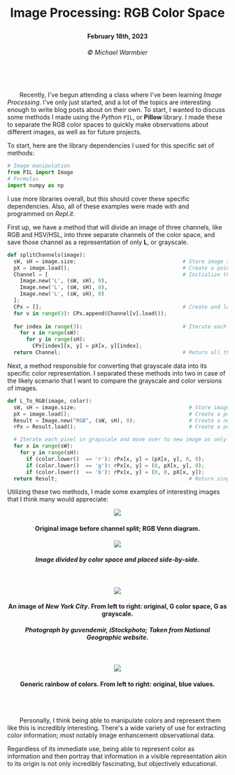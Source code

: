 # <p align="center">Image Processing: RGB Color Space</p>

<p align="center"><strong>February 18th, 2023</strong></p>

###### <p align="center">© Michael Warmbier</p><br><br>

&emsp;&emsp;Recently, I've begun attending a class where I've been learning <em>Image Processing</em>. I've only just started, and a lot of the topics are interesting enough to write blog posts about on their own. To start, I wanted to discuss some methods I made using the _Python_ `PIL`, or **Pillow** library. I made these to separate the RGB color spaces to quickly make observations about different images, as well as for future projects.

To start, here are the library dependencies I used for this specific set of methods:

```py
# Image manipulation
from PIL import Image
# Formulas
import numpy as np
```

I use more libraries overall, but this should cover these specific dependencies. Also, all of these examples were made with and programmed on _Repl.it_.

First up, we have a method that will divide an image of three channels, like RGB and HSV/HSL, into three separate channels of the color space, and save those channel as a representation of only **L**, or grayscale.

```py
def splitChannels(image): 
  sW, sH = image.size;                                  # Store image size dimensions
  pX = image.load();                                    # Create a pointer to image pixels
  Channel = [                                           # Initialize three new grayscale images
    Image.new('L', (sW, sH), 0),
    Image.new('L', (sW, sH), 0),
    Image.new('L', (sW, sH), 0)
  ];
  CPx = [];                                             # Create and load three new pointers for these images' pixels
  for v in range(3): CPx.append(Channel[v].load());
    
  for index in range(3):                                # Iterate each color into one image each, by pixel
    for x in range(sW):
      for y in range(sH):
        CPx[index][x, y] = pX[x, y][index];
  return Channel;                                       # Return all three images
```

Next, a method responsible for converting that grayscale data into its specific color representation. I separated these methods into two in case of the likely scenario that I want to compare the grayscale and color versions of images.

```py
def L_To_RGB(image, color):                                       
  sW, sH = image.size;                                    # Store image size dimensions
  pX = image.load();                                      # Create a pointer to image pixels
  Result = Image.new("RGB", (sW, sH), 0);                 # Create a new image of the same size
  rPx = Result.load();                                    # Create a pointer to new image's pixels

  # Iterate each pixel in grayscale and move over to new image as only equivalent color channel provided.
  for x in range(sW):                                      
    for y in range(sH):   
      if (color.lower()  == 'r'): rPx[x, y] = (pX[x, y], 0, 0);
      if (color.lower()  == 'g'): rPx[x, y] = (0, pX[x, y], 0);
      if (color.lower()  == 'b'): rPx[x, y] = (0, 0, pX[x, y]);
  return Result;                                          # Return single image of color
```

Utilizing these two methods, I made some examples of interesting images that I think many would appreciate:

<p align="center"><img src="https://cdn.discordapp.com/attachments/1071220323581702144/1076623230078558248/index.webp"></p>

#### <p align="center">Original image before channel split; RGB Venn diagram.</p>

<p align="center"><img src="https://cdn.discordapp.com/attachments/1071220323581702144/1076623091846877285/image.png"></p>

##### <p align="center">Image divided by color space and placed side-by-side.</p>

<br>
  

<p align="center"><img src="https://cdn.discordapp.com/attachments/1065328426032058470/1076795711020072960/image.png"></p>

#### <p align="center">An image of _New York City_. From left to right: original, G color space, G as grayscale.</p>
##### <p align="center">Photograph by guvendemir, iStockphoto; Taken from National Geographic website.</p>

<br>

<p align="center"><img src="https://media.discordapp.net/attachments/1071220323581702144/1076624438197497967/image.png?width=1080&height=304"></p>

#### <p align="center">Generic rainbow of colors. From left to right: original, blue values.</p>

<br><br>

&emsp;&emsp;Personally, I think being able to manipulate colors and represent them like this is incredibly interesting. There's a wide variety of use for extracting color information; most notably image enhancement observational data. 

Regardless of its immediate use, being able to represent color as information and then portray that information in a visible representation akin to its origin is not only incredibly fascinating, but objectively educational.
